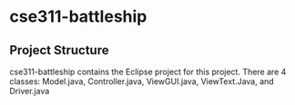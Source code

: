 # cse311-battleship

## Project Structure
cse311-battleship contains the Eclipse project for this project. There are 4 classes: Model.java, Controller.java, ViewGUI.java, ViewText.Java, and Driver.java